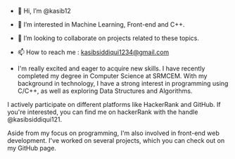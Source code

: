 - 👋 Hi, I’m @kasib12
- 👀 I’m interested in Machine Learning, Front-end and C++.
- 💞️ I’m looking to collaborate on projects related to these topics.
- 📫 How to reach me : kasibsiddiqui1234@gmail.com

-  I'm really excited and eager to acquire new skills. I have recently completed my degree in Computer Science at SRMCEM. With my background in technology, I have a strong interest in programming using C/C++, as well as exploring Data Structures and Algorithms.

I actively participate on different platforms like HackerRank and GitHub. If you're interested, you can find me on hackerRank with the handle @kasibsiddiqui121.

Aside from my focus on programming, I'm also involved in front-end web development. I've worked on several projects, which you can check out on my GitHub page.

<!---
kasib12/kasib12 is a ✨ special ✨ repository because its `README.md` (this file) appears on your GitHub profile.
You can click the Preview link to take a look at your changes.
--->
